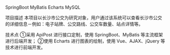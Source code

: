 SpringBoot MyBatis Echarts MySQL

项目描述
本项目以长沙市公交为研究对象，用户通过该系统可以查看长沙市公交的详细信息－例如：电子站牌、公交路线、公交车数量、站点详情等。

技术点
①采用 ApiPost 进行接口定制，使用 SpringBoot、MyBatis 等主流框架进行后端开发；
②使用 Echarts 进行图表的绘制，使用 Vue、AJAX、jQuery 等技术进行前端开发。
